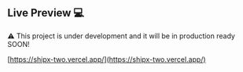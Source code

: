 ## Live Preview 💻

⚠️ This project is under development and it will be in production ready SOON!

[https://shipx-two.vercel.app/](https://shipx-two.vercel.app/)
